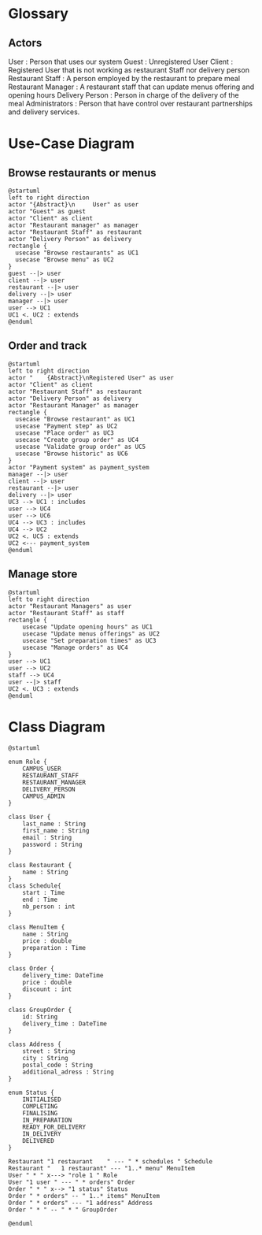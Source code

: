 # Glossary

## Actors

User : Person that uses our system 
Guest : Unregistered User
Client : Registered User that is not working as restaurant Staff nor delivery person
Restaurant Staff : A person employed by the restaurant to prepare meal
Restaurant Manager : A restaurant staff that can update menus offering and opening hours
Delivery Person : Person in charge of the delivery of the meal
Administrators : Person that have control over restaurant partnerships and delivery services.

# Use-Case Diagram

## Browse restaurants or menus

```plantuml
@startuml
left to right direction
actor "{Abstract}\n     User" as user
actor "Guest" as guest
actor "Client" as client
actor "Restaurant manager" as manager
actor "Restaurant Staff" as restaurant
actor "Delivery Person" as delivery
rectangle {
  usecase "Browse restaurants" as UC1
  usecase "Browse menu" as UC2
}
guest --|> user
client --|> user
restaurant --|> user
delivery --|> user
manager --|> user
user --> UC1
UC1 <. UC2 : extends
@enduml
```

## Order and track 

```plantuml
@startuml
left to right direction
actor "    {Abstract}\nRegistered User" as user
actor "Client" as client
actor "Restaurant Staff" as restaurant
actor "Delivery Person" as delivery
actor "Restaurant Manager" as manager
rectangle {
  usecase "Browse restaurant" as UC1
  usecase "Payment step" as UC2
  usecase "Place order" as UC3
  usecase "Create group order" as UC4
  usecase "Validate group order" as UC5
  usecase "Browse historic" as UC6
}
actor "Payment system" as payment_system
manager --|> user
client --|> user
restaurant --|> user
delivery --|> user
UC3 --> UC1 : includes
user --> UC4 
user --> UC6
UC4 --> UC3 : includes
UC4 --> UC2
UC2 <. UC5 : extends
UC2 <--- payment_system
@enduml
```


## Manage store

```plantuml
@startuml
left to right direction
actor "Restaurant Managers" as user
actor "Restaurant Staff" as staff
rectangle {
    usecase "Update opening hours" as UC1
    usecase "Update menus offerings" as UC2
    usecase "Set preparation times" as UC3
    usecase "Manage orders" as UC4
}
user --> UC1
user --> UC2
staff --> UC4
user --|> staff
UC2 <. UC3 : extends
@enduml
```

# Class Diagram

```plantuml
@startuml

enum Role {
    CAMPUS_USER
    RESTAURANT_STAFF
    RESTAURANT_MANAGER
    DELIVERY_PERSON
    CAMPUS_ADMIN
}

class User {
    last_name : String
    first_name : String
    email : String
    password : String
}

class Restaurant {
    name : String
}
class Schedule{
    start : Time
    end : Time
    nb_person : int
}

class MenuItem {
    name : String
    price : double
    preparation : Time
}

class Order {
    delivery_time: DateTime
    price : double
    discount : int
}

class GroupOrder {
    id: String
    delivery_time : DateTime
}

class Address {
    street : String
    city : String
    postal_code : String
    additional_adress : String
}

enum Status {
    INITIALISED
    COMPLETING
    FINALISING
    IN_PREPARATION
    READY_FOR_DELIVERY
    IN_DELIVERY
    DELIVERED
}

Restaurant "1 restaurant    " --- " * schedules " Schedule
Restaurant "   1 restaurant" --- "1..* menu" MenuItem
User " * " x---> "role 1 " Role
User "1 user " --- " * orders" Order
Order " * " x--> "1 status" Status
Order " * orders" -- " 1..* items" MenuItem
Order " * orders" --- "1 address" Address
Order " * " -- " * " GroupOrder 

@enduml
```

